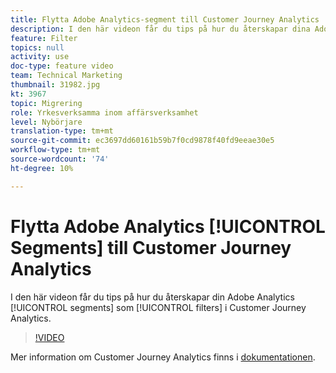 ```yaml
---
title: Flytta Adobe Analytics-segment till Customer Journey Analytics
description: I den här videon får du tips på hur du återskapar dina Adobe Analytics-segment som"filter" i Customer Journey Analytics.
feature: Filter
topics: null
activity: use
doc-type: feature video
team: Technical Marketing
thumbnail: 31982.jpg
kt: 3967
topic: Migrering
role: Yrkesverksamma inom affärsverksamhet
level: Nybörjare
translation-type: tm+mt
source-git-commit: ec3697dd60161b59b7f0cd9878f40fd9eeae30e5
workflow-type: tm+mt
source-wordcount: '74'
ht-degree: 10%

---
```



# Flytta Adobe Analytics [!UICONTROL Segments] till Customer Journey Analytics

I den här videon får du tips på hur du återskapar din Adobe Analytics [!UICONTROL segments] som [!UICONTROL filters] i Customer Journey Analytics.

>[!VIDEO](https://video.tv.adobe.com/v/31982/?quality=12)

Mer information om Customer Journey Analytics finns i [dokumentationen](https://docs.adobe.com/content/help/en/analytics-platform/using/cja-landing.html).
